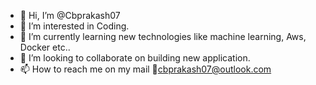 - 👋 Hi, I’m @Cbprakash07
- 👀 I’m interested in Coding.
- 🌱 I’m currently learning new technologies like machine learning, Aws, Docker etc..
- 💞️ I’m looking to collaborate on building new application.
- 📫 How to reach me on my mail 📧cbprakash07@outlook.com

<!---
Cbprakash07/Cbprakash07 is a ✨ special ✨ repository because its `README.md` (this file) appears on your GitHub profile.
You can click the Preview link to take a look at your changes.
--->
